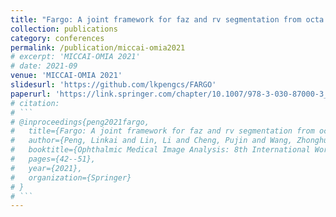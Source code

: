 ```yaml
---
title: "Fargo: A joint framework for faz and rv segmentation from octa images"
collection: publications
category: conferences
permalink: /publication/miccai-omia2021
# excerpt: 'MICCAI-OMIA 2021'
# date: 2021-09
venue: 'MICCAI-OMIA 2021'
slidesurl: 'https://github.com/lkpengcs/FARGO'
paperurl: 'https://link.springer.com/chapter/10.1007/978-3-030-87000-3_5'
# citation: 
# ```
# @inproceedings{peng2021fargo,
#   title={Fargo: A joint framework for faz and rv segmentation from octa images},
#   author={Peng, Linkai and Lin, Li and Cheng, Pujin and Wang, Zhonghua and Tang, Xiaoying},
#   booktitle={Ophthalmic Medical Image Analysis: 8th International Workshop, OMIA 2021, Held in Conjunction with MICCAI 2021, Strasbourg, France, September 27, 2021, Proceedings 8},
#   pages={42--51},
#   year={2021},
#   organization={Springer}
# }
# ```
---
```

